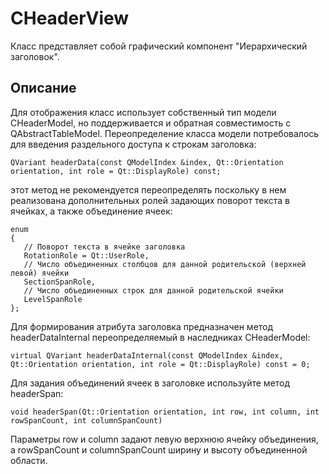 # CHeaderView

Класс представляет собой графический компонент "Иерархический заголовок".

## Описание 

Для отображения класс использует собственный тип модели CHeaderModel, но поддерживается и обратная совместимость с QAbstractTableModel.
Переопределение класса модели потребовалось для введения раздельного доступа к строкам заголовка:

`QVariant headerData(const QModelIndex &index, Qt::Orientation orientation, int role = Qt::DisplayRole) const;`

этот метод не рекомендуется переопределять поскольку в нем реализована дополнительных ролей задающих поворот текста в ячейках, а также объединение ячеек:

```
enum 
{
   // Поворот текста в ячейке заголовка
   RotationRole = Qt::UserRole, 
   // Число объединенных столбцов для данной родительской (верхней левой) ячейки
   SectionSpanRole,
   // Число объединенных строк для данной родительской ячейки
   LevelSpanRole                
};
```
 
 Для формирования атрибута заголовка предназначен метод headerDataInternal переопределяемый в наследниках CHeaderModel:

`virtual QVariant headerDataInternal(const QModelIndex &index, Qt::Orientation orientation,
                                int role = Qt::DisplayRole) const = 0;`
                                
Для задания объединений ячеек в заголовке используйте метод headerSpan:

`
void headerSpan(Qt::Orientation orientation, int row, int column, int rowSpanCount, int columnSpanCount)
`

Параметры row и column задают левую верхнюю ячейку объединения, а rowSpanCount и columnSpanCount ширину и высоту объединенной области.



